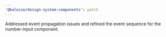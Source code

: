 ```yaml
---
'@baloise/design-system-components': patch
---
```


Addressed event propagation issues and refined the event sequence for the number-input component.
